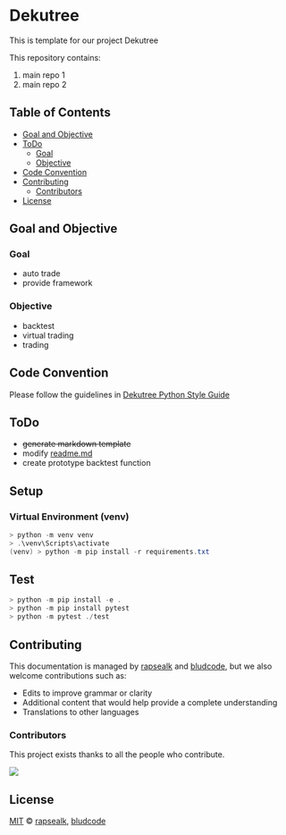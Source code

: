 # Dekutree

This is template for our project Dekutree

This repository contains:

1. main repo 1
2. main repo 2

## Table of Contents

- [Goal and Objective](#goal-and-objective)
- [ToDo](#todo)
  - [Goal](#goal)
  - [Objective](#objective)
- [Code Convention](#code-convention)
- [Contributing](#contributing)
  - [Contributors](#contributors)
- [License](#license)

## Goal and Objective

### Goal

- auto trade
- provide framework

### Objective

- backtest
- virtual trading
- trading

## Code Convention

Please follow the guidelines in [Dekutree Python Style Guide](https://github.com/aramnuri/dekutree/blob/master/Code-Convention.md)

## ToDo

- ~~generate markdown template~~
- modify [readme.md](https://github.com/aramnuri/dekutree/blob/master/README.md)
- create prototype backtest function

## Setup
### Virtual Environment (venv)
```ps1
> python -m venv venv
> .\venv\Scripts\activate
(venv) > python -m pip install -r requirements.txt
```


## Test
```ps1
> python -m pip install -e .
> python -m pip install pytest
> python -m pytest ./test
```

## Contributing

This documentation is managed by [rapsealk](https://github.com/rapsealk) and [bludcode](https://github.com/bludcode),
but we also welcome contributions such as:

- Edits to improve grammar or clarity
- Additional content that would help provide a complete understanding
- Translations to other languages

### Contributors

This project exists thanks to all the people who contribute.

<a href="https://github.com/aramnuri/dekutree/graphs/contributors">
  <img src="https://contrib.rocks/image?repo=aramnuri/dekutree" />
</a>

## License

[MIT](LICENSE) © [rapsealk](https://github.com/rapsealk), [bludcode](https://github.com/bludcode)
